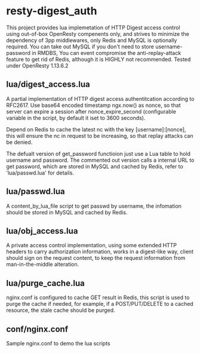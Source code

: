 # resty-digest_auth

This project provides lua implemetation of HTTP Digest access control using out-of-box OpenResty compenents only, and strives to minimize the dependency of 3pp middlewares, only Redis and MySQL is optionally required. You can take out MySQL if you don't need to store username-password in RMDBS, You can event compromise the anti-replay-attack feature to get rid of Redis, although it is HIGHLY not recommended.
Tested under OpenResty 1.13.6.2

## lua/digest_access.lua
A partial implementation of HTTP digest access authentitcation according to RFC2617.
Use base64 encoded timestamp ngx.now() as nonce, so that server can expire a session
after nonce_expire_second (configurable variable in the script, by default it iset to 3600 seconds).

Depend on Redis to cache the latest nc with the key [username]:[nonce], this will ensure the nc in request to be increasing, so that replay attacks can be denied.

The defualt version of get_password functioion just use a Lua table to hold username and password. The commented out version calls a internal URL to get password, which are stored in MySQL and cached by Redis, refer to 'lua/passwd.lua' for details.

## lua/passwd.lua
A content_by_lua_file script to get passwd by username, the infomation should be stored in MySQL and cached by Redis.

## lua/obj_access.lua
A private access control implementation, using some extended HTTP headers to carry authorization information, works in a digest-like way, client should sign on the request content, to keep the request information from man-in-the-middle alteration.

## lua/purge_cache.lua
nginx.conf is configured to cache GET result in Redis, this script is used to purge the cache if needed, for example, if a POST/PUT/DELETE to a cached resource, the stale cache should be purged.
 

## conf/nginx.conf
Sample nginx.conf to demo the lua scripts
